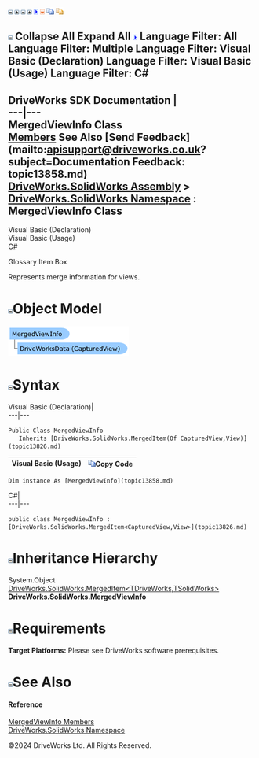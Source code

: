 ![](dotnetimages/collapse.gif) ![](dotnetimages/expand.gif) ![](dotnetimages/collapse.gif) ![](dotnetimages/expand.gif) ![](dotnetimages/drpdown.gif) ![](dotnetimages/drpdown_orange.gif) ![](dotnetimages/copycode.gif) ![](dotnetimages/copycodeHighlight.gif)

![](dotnetimages/collapse.gif) Collapse All Expand All ![](dotnetimages/drpdown.gif) Language Filter: All  Language Filter: Multiple  Language Filter: Visual Basic (Declaration) Language Filter: Visual Basic (Usage) Language Filter: C#  
---  
DriveWorks SDK Documentation  |   
---|---  
MergedViewInfo Class   
[Members](topic13859.md) See Also [Send Feedback](mailto:apisupport@driveworks.co.uk?subject=Documentation Feedback: topic13858.md)  
[DriveWorks.SolidWorks Assembly](topic13342.md) > [DriveWorks.SolidWorks Namespace](topic13345.md) : MergedViewInfo Class  
---  
  
Visual Basic (Declaration)    
Visual Basic (Usage)    
C# 

Glossary Item Box

Represents merge information for views. 

# ![](dotnetimages/collapse.gif)Object Model

![](dotnetdiagramimages/image761.png)

# ![](dotnetimages/collapse.gif)Syntax

Visual Basic (Declaration)|   
---|---  
      
    
    Public Class MergedViewInfo 
       Inherits [DriveWorks.SolidWorks.MergedItem(Of CapturedView,View)](topic13826.md)  
  
Visual Basic (Usage)| ![](dotnetimages/copycode.gif)Copy Code  
---|---  
      
    
    Dim instance As [MergedViewInfo](topic13858.md)  
  
C#|   
---|---  
      
    
    public class MergedViewInfo : [DriveWorks.SolidWorks.MergedItem<CapturedView,View>](topic13826.md)   
  
# ![](dotnetimages/collapse.gif)Inheritance Hierarchy

System.Object  
[DriveWorks.SolidWorks.MergedItem<TDriveWorks,TSolidWorks>](topic13826.md)  
**DriveWorks.SolidWorks.MergedViewInfo**  


# ![](dotnetimages/collapse.gif)Requirements

**Target Platforms:** Please see DriveWorks software prerequisites.

# ![](dotnetimages/collapse.gif)See Also

#### Reference

[MergedViewInfo Members](topic13859.md)   
[DriveWorks.SolidWorks Namespace](topic13345.md)

©2024 DriveWorks Ltd. All Rights Reserved.
